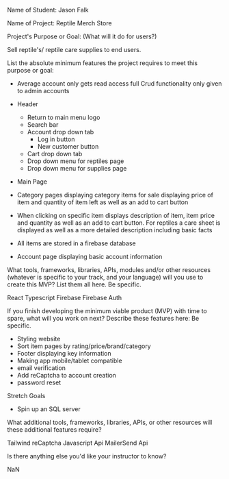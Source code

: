 Name of Student: Jason Falk

Name of Project: Reptile Merch Store

Project's Purpose or Goal: (What will it do for users?)

Sell reptile's/ reptile care supplies to end users.

List the absolute minimum features the project requires to meet this purpose or goal:

* Average account only gets read access full Crud functionality only given to admin accounts

* Header
  * Return to main menu logo
  * Search bar
  * Account drop down tab
    * Log in button
    * New customer button
  * Cart drop down tab
  * Drop down menu for reptiles page
  * Drop down menu for supplies page

* Main Page

* Category pages displaying category items for sale displaying price of item and quantity of item left as well as an add to cart button
* When clicking on specific item displays description of item, item price and quantity as well as an add to cart button. For reptiles a care sheet is displayed as well as a more detailed description including basic facts 
* All items are stored in a firebase database

* Account page displaying basic account information

What tools, frameworks, libraries, APIs, modules and/or other resources (whatever is specific to your track, and your language) will you use to create this MVP? List them all here. Be specific.

React
Typescript
Firebase
Firebase Auth

If you finish developing the minimum viable product (MVP) with time to spare, what will you work on next? Describe these features here: Be specific.

* Styling website
* Sort item pages by rating/price/brand/category
* Footer displaying key information
* Making app mobile/tablet compatible
* email verification
* Add reCaptcha to account creation
* password reset

Stretch Goals

* Spin up an SQL server

What additional tools, frameworks, libraries, APIs, or other resources will these additional features require?

Tailwind
reCaptcha Javascript Api
MailerSend Api

Is there anything else you'd like your instructor to know?

NaN